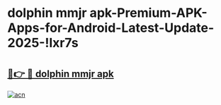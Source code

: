 # dolphin mmjr apk-Premium-APK-Apps-for-Android-Latest-Update-2025-!lxr7s

# <h2><a href="https://googleone.com">🔗👉 🔴 dolphin mmjr apk</a></h2>

[![acn](https://github.com/user-attachments/assets/0f9c940e-d8b0-45ae-aac7-cd30a18b3e1c)](https://googleone.com)

